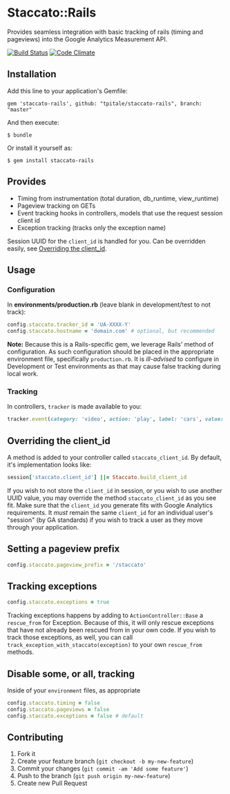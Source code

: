 # Staccato::Rails

Provides seamless integration with basic tracking of rails (timing and pageviews) into the Google Analytics Measurement API.

[![Build Status](https://travis-ci.org/tpitale/staccato-rails.png?branch=master)](https://travis-ci.org/tpitale/staccato-rails)
[![Code Climate](https://codeclimate.com/github/tpitale/staccato-rails.png)](https://codeclimate.com/github/tpitale/staccato-rails)

## Installation

Add this line to your application's Gemfile:

    gem 'staccato-rails', github: "tpitale/staccato-rails", branch: "master"

And then execute:

    $ bundle

Or install it yourself as:

    $ gem install staccato-rails

## Provides

* Timing from instrumentation (total duration, db_runtime, view_runtime)
* Pageview tracking on GETs
* Event tracking hooks in controllers, models that use the request session client id
* Exception tracking (tracks only the exception name)

Session UUID for the `client_id` is handled for you. Can be overridden easily, see [Overriding the client_id](#overriding-the-client_id).

## Usage ##

### Configuration ###

In **environments/production.rb** (leave blank in development/test to not track):

```ruby
config.staccato.tracker_id = 'UA-XXXX-Y'
config.staccato.hostname = 'domain.com' # optional, but recommended
```

**Note:** Because this is a Rails-specific gem, we leverage Rails' method of configuration. As such configuration should be placed in the appropriate environment file, specifically `production.rb`. It is _ill-advised_ to configure in Development or Test environments as that may cause false tracking during local work.

### Tracking ###

In controllers, `tracker` is made available to you:

```ruby
tracker.event(category: 'video', action: 'play', label: 'cars', value: 1)
```

## Overriding the client_id ##

A method is added to your controller called `staccato_client_id`. By default, it's implementation looks like:

```ruby
session['staccato.client_id'] ||= Staccato.build_client_id
```

If you wish to not store the `client_id` in session, or you wish to use another UUID value, you may override the method `staccato_client_id` as you see fit. Make sure that the `client_id` you generate fits with Google Analytics requirements. It _must_ remain the same `client_id` for an individual user's "session" (by GA standards) if you wish to track a user as they move through your application.

## Setting a pageview prefix ##

```ruby
config.staccato.pageview_prefix = '/staccato'
```

## Tracking exceptions ##

```ruby
config.staccato.exceptions = true
```

Tracking exceptions happens by adding to `ActionController::Base` a `rescue_from` for Exception. Because of this, it will only rescue exceptions that have not already been rescued from in your own code. If you wish to track those exceptions, as well, you can call `track_exception_with_staccato(exception)` to your own `rescue_from` methods.

## Disable some, or all, tracking

Inside of your `environment` files, as appropriate

```ruby
config.staccato.timing = false
config.staccato.pageviews = false
config.staccato.exceptions = false # default
```

## Contributing

1. Fork it
2. Create your feature branch (`git checkout -b my-new-feature`)
3. Commit your changes (`git commit -am 'Add some feature'`)
4. Push to the branch (`git push origin my-new-feature`)
5. Create new Pull Request
